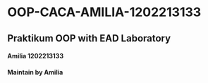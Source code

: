 # OOP-CACA-AMILIA-1202213133

## Praktikum OOP with EAD Laboratory

#### Amilia 1202213133
#### Maintain by Amilia
